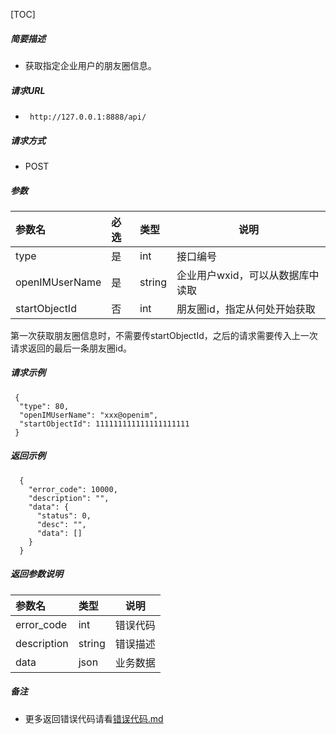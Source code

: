 [TOC]
    
##### 简要描述

- 获取指定企业用户的朋友圈信息。

##### 请求URL
- ` http://127.0.0.1:8888/api/`
  
##### 请求方式
- POST 

##### 参数

| 参数名            | 必选 | 类型     | 说明                 |   
|:---------------|:---|:-------|--------------------|   
| type           | 是  | int    | 接口编号               |   
| openIMUserName | 是  | string | 企业用户wxid，可以从数据库中读取 |   
| startObjectId  | 否  | int    | 朋友圈id，指定从何处开始获取    |   

第一次获取朋友圈信息时，不需要传startObjectId，之后的请求需要传入上一次请求返回的最后一条朋友圈id。

##### 请求示例

```
 {
  "type": 80,
  "openIMUserName": "xxx@openim",
  "startObjectId": 111111111111111111111
 } 
```

##### 返回示例 

``` 
  {
    "error_code": 10000,
    "description": "",
    "data": {
      "status": 0,
      "desc": "",
      "data": []
    }
  }
```

##### 返回参数说明 

| 参数名         | 类型     | 说明   |   
|:------------|:-------|------|   
| error_code  | int    | 错误代码 |   
| description | string | 错误描述 |   
| data        | json   | 业务数据 |   

##### 备注 

- 更多返回错误代码请看[错误代码.md](../错误代码.md)







